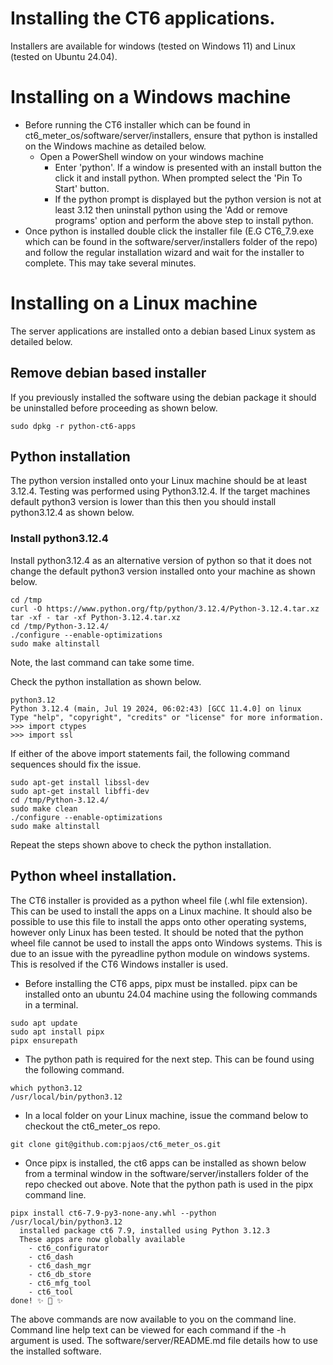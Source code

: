 # Installing the CT6 applications.
Installers are available for windows (tested on Windows 11) and Linux (tested on Ubuntu 24.04).

# Installing on a Windows machine

- Before running the CT6 installer which can be found in ct6_meter_os/software/server/installers,
  ensure that python is installed on the Windows machine as detailed below.
    - Open a PowerShell window on your windows machine
      - Enter 'python'. If a window is presented with an install button the click it
        and install python. When prompted select the 'Pin To Start' button.
      - If the python prompt is displayed but the python version is not at least 3.12
        then uninstall python using the 'Add or remove programs' option and perform the above 
        step to install python.
- Once python is installed double click the installer file (E.G CT6_7.9.exe which can be found in
  the software/server/installers folder of the repo) and follow the regular 
  installation wizard and wait for the installer to complete. This may take several minutes.


# Installing on a Linux machine
The server applications are installed onto a debian based Linux system as detailed below.

## Remove debian based installer
If you previously installed the software using the debian package it should be uninstalled before 
proceeding as shown below.

```
sudo dpkg -r python-ct6-apps
```

## Python installation
The python version installed onto your Linux machine should be at least 3.12.4. Testing was
performed using Python3.12.4. If the target machines default python3 version is lower than 
this then you should install python3.12.4 as shown below.

### Install python3.12.4
Install python3.12.4 as an alternative version of python so that it does not change the 
default python3 version installed onto your machine as shown below.

```
cd /tmp
curl -O https://www.python.org/ftp/python/3.12.4/Python-3.12.4.tar.xz
tar -xf - tar -xf Python-3.12.4.tar.xz
cd /tmp/Python-3.12.4/
./configure --enable-optimizations
sudo make altinstall
```

Note, the last command can take some time.

Check the python installation as shown below.

```
python3.12
Python 3.12.4 (main, Jul 19 2024, 06:02:43) [GCC 11.4.0] on linux
Type "help", "copyright", "credits" or "license" for more information.
>>> import ctypes
>>> import ssl
```

If either of the above import statements fail, the following command sequences should fix the issue.

```
sudo apt-get install libssl-dev
sudo apt-get install libffi-dev
cd /tmp/Python-3.12.4/
sudo make clean
./configure --enable-optimizations
sudo make altinstall
```

Repeat the steps shown above to check the python installation.

## Python wheel installation.
The CT6 installer is provided as a python wheel file (.whl file extension). This can be used to install the
apps on a Linux machine. It should also be possible to use this file to install the apps onto other 
operating systems, however only Linux has been tested. It should be noted that the python wheel file cannot be used to
install the apps onto Windows systems. This is due to an issue with the pyreadline python module on windows 
systems. This is resolved if the CT6 Windows installer is used.

- Before installing the CT6 apps, pipx must be installed. pipx can be installed onto an ubuntu 24.04
machine using the following commands in a terminal.

```
sudo apt update
sudo apt install pipx
pipx ensurepath
```

- The python path is required for the next step. This can be found using the following command.

```
which python3.12
/usr/local/bin/python3.12
```

- In a local folder on your Linux machine, issue the command below to checkout the ct6_meter_os repo.

```
git clone git@github.com:pjaos/ct6_meter_os.git
```

- Once pipx is installed, the ct6 apps can be installed as shown below from a terminal window in the 
software/server/installers folder of the repo checked out above. Note that the python path is 
used in the pipx command line.

```
pipx install ct6-7.9-py3-none-any.whl --python /usr/local/bin/python3.12
  installed package ct6 7.9, installed using Python 3.12.3
  These apps are now globally available
    - ct6_configurator
    - ct6_dash
    - ct6_dash_mgr
    - ct6_db_store
    - ct6_mfg_tool
    - ct6_tool
done! ✨ 🌟 ✨
```

  The above commands are now available to you on the command line. 
  Command line help text can be viewed for each command if the -h argument is used.
  The software/server/README.md file details how to use the installed software.

